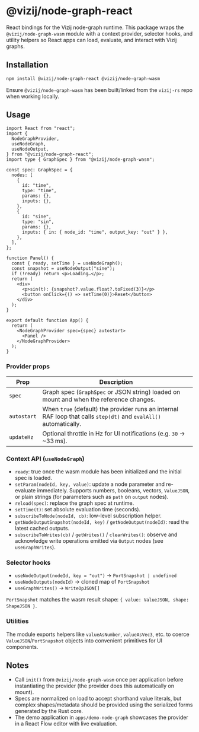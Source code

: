 # @vizij/node-graph-react

React bindings for the Vizij node-graph runtime. This package wraps the
`@vizij/node-graph-wasm` module with a context provider, selector hooks, and
utility helpers so React apps can load, evaluate, and interact with Vizij graphs.

## Installation

```bash
npm install @vizij/node-graph-react @vizij/node-graph-wasm
```

Ensure `@vizij/node-graph-wasm` has been built/linked from the `vizij-rs` repo
when working locally.

## Usage

```tsx
import React from "react";
import {
  NodeGraphProvider,
  useNodeGraph,
  useNodeOutput,
} from "@vizij/node-graph-react";
import type { GraphSpec } from "@vizij/node-graph-wasm";

const spec: GraphSpec = {
  nodes: [
    {
      id: "time",
      type: "time",
      params: {},
      inputs: {},
    },
    {
      id: "sine",
      type: "sin",
      params: {},
      inputs: { in: { node_id: "time", output_key: "out" } },
    },
  ],
};

function Panel() {
  const { ready, setTime } = useNodeGraph();
  const snapshot = useNodeOutput("sine");
  if (!ready) return <p>Loading…</p>;
  return (
    <div>
      <p>sin(t): {snapshot?.value.float?.toFixed(3)}</p>
      <button onClick={() => setTime(0)}>Reset</button>
    </div>
  );
}

export default function App() {
  return (
    <NodeGraphProvider spec={spec} autostart>
      <Panel />
    </NodeGraphProvider>
  );
}
```

### Provider props

| Prop        | Description                                                                                                       |
| ----------- | ----------------------------------------------------------------------------------------------------------------- |
| `spec`      | Graph spec (`GraphSpec` or JSON string) loaded on mount and when the reference changes.                           |
| `autostart` | When `true` (default) the provider runs an internal RAF loop that calls `step(dt)` and `evalAll()` automatically. |
| `updateHz`  | Optional throttle in Hz for UI notifications (e.g. `30` → ~33 ms).                                                |

### Context API (`useNodeGraph`)

- `ready`: true once the wasm module has been initialized and the initial spec is loaded.
- `setParam(nodeId, key, value)`: update a node parameter and re-evaluate immediately.
  Supports numbers, booleans, vectors, `ValueJSON`, or plain strings (for
  parameters such as `path` on `output` nodes).
- `reload(spec)`: replace the graph spec at runtime.
- `setTime(t)`: set absolute evaluation time (seconds).
- `subscribeToNode(nodeId, cb)`: low-level subscription helper.
- `getNodeOutputSnapshot(nodeId, key)` / `getNodeOutput(nodeId)`: read the latest cached outputs.
- `subscribeToWrites(cb)` / `getWrites()` / `clearWrites()`: observe and acknowledge write operations emitted via `Output` nodes (see `useGraphWrites`).

### Selector hooks

- `useNodeOutput(nodeId, key = "out")` → `PortSnapshot | undefined`
- `useNodeOutputs(nodeId)` → cloned map of `PortSnapshot`
- `useGraphWrites()` → `WriteOpJSON[]`

`PortSnapshot` matches the wasm result shape: `{ value: ValueJSON, shape: ShapeJSON }`.

### Utilities

The module exports helpers like `valueAsNumber`, `valueAsVec3`, etc. to coerce
`ValueJSON`/`PortSnapshot` objects into convenient primitives for UI components.

## Notes

- Call `init()` from `@vizij/node-graph-wasm` once per application before
  instantiating the provider (the provider does this automatically on mount).
- Specs are normalized on load to accept shorthand value literals, but complex
  shapes/metadata should be provided using the serialized forms generated by the
  Rust core.
- The demo application in `apps/demo-node-graph` showcases the provider in a
  React Flow editor with live evaluation.
